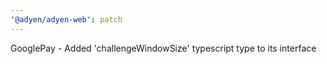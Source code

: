 ```yaml
---
'@adyen/adyen-web': patch
---
```


GooglePay - Added 'challengeWindowSize' typescript type to its interface
